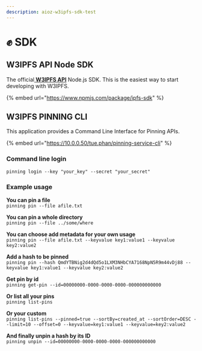 ```yaml
---
description: aioz-w3ipfs-sdk-test
---
```


# ✊ SDK

## W3IPFS API Node SDK

The official[ ](w3ipfs-api/)[**W3IPFS API**](w3ipfs-api/) Node.js SDK. This is the easiest way to start developing with W3IPFS.&#x20;

{% embed url="https://www.npmjs.com/package/ipfs-sdk" %}

## W3IPFS PINNING CLI

This application provides a Command Line Interface for Pinning APIs.

{% embed url="https://10.0.0.50/tue.phan/pinning-service-cli" %}

### Command line login

`pinning login --key "your_key" --secret "your_secret"`

### Example usage

**You can pin a file**\
`pinning pin --file afile.txt`

**You can pin a whole directory**\
`pinning pin --file ../some/where`

**You can choose add metadata for your own usage**\
`pinning pin --file afile.txt --keyvalue key1:value1 --keyvalue key2:value2`

**Add a hash to be pinned**\
`pinning pin --hash QmdYTBNig2d4dQd5o1LXM3NHbCYA7168NpN5R9m44vDj88 --keyvalue key1:value1 --keyvalue key2:value2`

**Get pin by id**\
`pinning get-pin --id=00000000-0000-0000-0000-000000000000`

**Or list all your pins**\
`pinning list-pins`

**Or your custom**\
`pinning list-pins --pinned=true --sortBy=created_at --sortOrder=DESC --limit=10 --offset=0 --keyvalue=key1:value1 --keyvalue=key2:value2`

**And finally unpin a hash by its ID**\
`pinning unpin --id=00000000-0000-0000-0000-000000000000`

